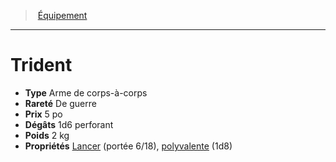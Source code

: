 ﻿---
!EquipmentItem
Type: Arme de corps-à-corps
Price: 5 po
Weight: 2 kg
Rarity: De guerre
Damages: 1d6 perforant
Properties: '[Lancer](hd_weapons_lancer.md) (portée 6/18), [polyvalente](hd_weapons_polyvalente.md) (1d8)'
Id: equipment_hd.md#trident
ParentLink: equipment_hd.md#Équipement
Name: Trident
ParentName: Équipement
NameLevel: 1
Attributes: {}
AttributesDictionary: >+
  {}

---
> [Équipement](hd_equipment.md)

---

# Trident

- **Type** Arme de corps-à-corps
- **Rareté** De guerre
- **Prix** 5 po
- **Dégâts** 1d6 perforant
- **Poids** 2 kg
- **Propriétés** [Lancer](hd_weapons_lancer.md) (portée 6/18), [polyvalente](hd_weapons_polyvalente.md) (1d8)

